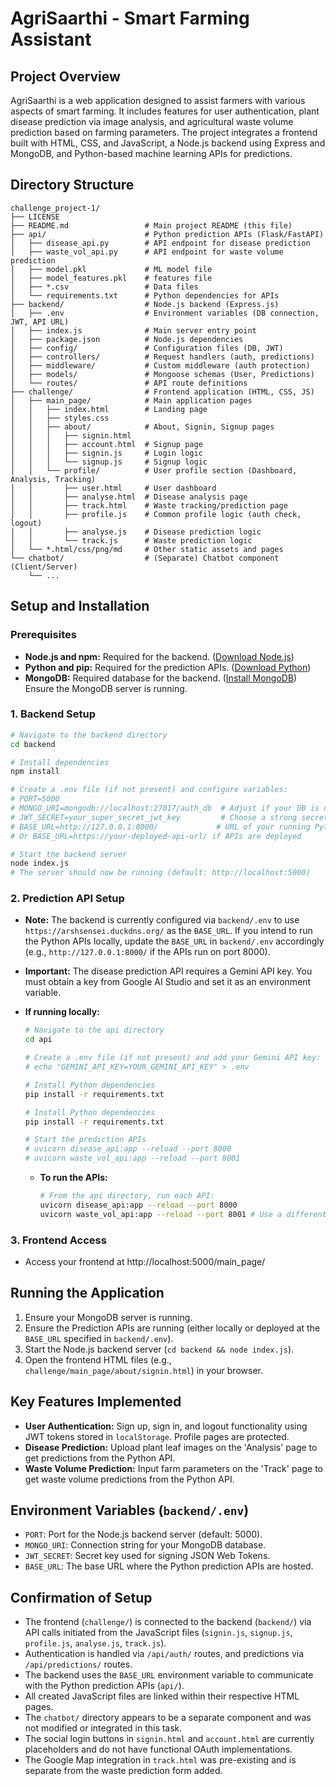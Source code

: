 # AgriSaarthi - Smart Farming Assistant

## Project Overview

AgriSaarthi is a web application designed to assist farmers with various aspects of smart farming. It includes features for user authentication, plant disease prediction via image analysis, and agricultural waste volume prediction based on farming parameters. The project integrates a frontend built with HTML, CSS, and JavaScript, a Node.js backend using Express and MongoDB, and Python-based machine learning APIs for predictions.

## Directory Structure

```
challenge_project-1/
├── LICENSE
├── README.md                 # Main project README (this file)
├── api/                      # Python prediction APIs (Flask/FastAPI)
│   ├── disease_api.py        # API endpoint for disease prediction
│   ├── waste_vol_api.py      # API endpoint for waste volume prediction
│   ├── model.pkl             # ML model file
│   ├── model_features.pkl    # features file
│   ├── *.csv                 # Data files
│   └── requirements.txt      # Python dependencies for APIs
├── backend/                  # Node.js backend (Express.js)
│   ├── .env                  # Environment variables (DB connection, JWT, API URL)
│   ├── index.js              # Main server entry point
│   ├── package.json          # Node.js dependencies
│   ├── config/               # Configuration files (DB, JWT)
│   ├── controllers/          # Request handlers (auth, predictions)
│   ├── middleware/           # Custom middleware (auth protection)
│   ├── models/               # Mongoose schemas (User, Predictions)
│   └── routes/               # API route definitions
├── challenge/                # Frontend application (HTML, CSS, JS)
│   ├── main_page/            # Main application pages
│   │   ├── index.html        # Landing page
│   │   ├── styles.css
│   │   ├── about/            # About, Signin, Signup pages
│   │   │   ├── signin.html
│   │   │   ├── account.html  # Signup page
│   │   │   ├── signin.js     # Login logic
│   │   │   └── signup.js     # Signup logic
│   │   └── profile/          # User profile section (Dashboard, Analysis, Tracking)
│   │       ├── user.html     # User dashboard
│   │       ├── analyse.html  # Disease analysis page
│   │       ├── track.html    # Waste tracking/prediction page
│   │       ├── profile.js    # Common profile logic (auth check, logout)
│   │       ├── analyse.js    # Disease prediction logic
│   │       └── track.js      # Waste prediction logic
│   └── *.html/css/png/md     # Other static assets and pages
└── chatbot/                  # (Separate) Chatbot component (Client/Server)
    └── ...
```

## Setup and Installation

### Prerequisites

*   **Node.js and npm:** Required for the backend. ([Download Node.js](https://nodejs.org/))
*   **Python and pip:** Required for the prediction APIs. ([Download Python](https://www.python.org/))
*   **MongoDB:** Required database for the backend. ([Install MongoDB](https://www.mongodb.com/try/download/community)) Ensure the MongoDB server is running.

### 1. Backend Setup

```bash
# Navigate to the backend directory
cd backend

# Install dependencies
npm install

# Create a .env file (if not present) and configure variables:
# PORT=5000
# MONGO_URI=mongodb://localhost:27017/auth_db  # Adjust if your DB is different
# JWT_SECRET=your_super_secret_jwt_key         # Choose a strong secret key
# BASE_URL=http://127.0.0.1:8000/             # URL of your running Python APIs (adjust port if needed)
# Or BASE_URL=https://your-deployed-api-url/ if APIs are deployed

# Start the backend server
node index.js
# The server should now be running (default: http://localhost:5000)
```

### 2. Prediction API Setup

*   **Note:** The backend is currently configured via `backend/.env` to use `https://arshsensei.duckdns.org/` as the `BASE_URL`. If you intend to run the Python APIs locally, update the `BASE_URL` in `backend/.env` accordingly (e.g., `http://127.0.0.1:8000/` if the APIs run on port 8000).

*   **Important:** The disease prediction API requires a Gemini API key. You must obtain a key from Google AI Studio and set it as an environment variable.

*   **If running locally:**
    ```bash
    # Navigate to the api directory
    cd api

    # Create a .env file (if not present) and add your Gemini API key:
    # echo "GEMINI_API_KEY=YOUR_GEMINI_API_KEY" > .env

    # Install Python dependencies
    pip install -r requirements.txt

    # Install Python dependencies
    pip install -r requirements.txt

    # Start the prediction APIs
    # uvicorn disease_api:app --reload --port 8000
    # uvicorn waste_vol_api:app --reload --port 8001
    ```

    *   **To run the APIs:**
        ```bash
        # From the api directory, run each API:
        uvicorn disease_api:app --reload --port 8000
        uvicorn waste_vol_api:app --reload --port 8001 # Use a different port
        ```

### 3. Frontend Access

*  Access your frontend at http://localhost:5000/main_page/

## Running the Application

1.  Ensure your MongoDB server is running.
2.  Ensure the Prediction APIs are running (either locally or deployed at the `BASE_URL` specified in `backend/.env`).
3.  Start the Node.js backend server (`cd backend && node index.js`).
4.  Open the frontend HTML files (e.g., `challenge/main_page/about/signin.html`) in your browser.

## Key Features Implemented

*   **User Authentication:** Sign up, sign in, and logout functionality using JWT tokens stored in `localStorage`. Profile pages are protected.
*   **Disease Prediction:** Upload plant leaf images on the 'Analysis' page to get predictions from the Python API.
*   **Waste Volume Prediction:** Input farm parameters on the 'Track' page to get waste volume predictions from the Python API.

## Environment Variables (`backend/.env`)

*   `PORT`: Port for the Node.js backend server (default: 5000).
*   `MONGO_URI`: Connection string for your MongoDB database.
*   `JWT_SECRET`: Secret key used for signing JSON Web Tokens.
*   `BASE_URL`: The base URL where the Python prediction APIs are hosted.

## Confirmation of Setup

*   The frontend (`challenge/`) is connected to the backend (`backend/`) via API calls initiated from the JavaScript files (`signin.js`, `signup.js`, `profile.js`, `analyse.js`, `track.js`).
*   Authentication is handled via `/api/auth/` routes, and predictions via `/api/predictions/` routes.
*   The backend uses the `BASE_URL` environment variable to communicate with the Python prediction APIs (`api/`).
*   All created JavaScript files are linked within their respective HTML pages.
*   The `chatbot/` directory appears to be a separate component and was not modified or integrated in this task.
*   The social login buttons in `signin.html` and `account.html` are currently placeholders and do not have functional OAuth implementations.
*   The Google Map integration in `track.html` was pre-existing and is separate from the waste prediction form added.
